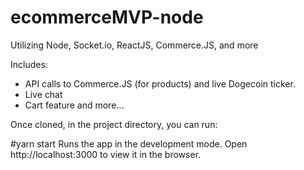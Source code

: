 # ecommerceMVP-node
Utilizing Node, Socket.io, ReactJS, Commerce.JS, and more

Includes:
- API calls to Commerce.JS (for products) and live Dogecoin ticker.
- Live chat
- Cart feature and more...

Once cloned, in the project directory, you can run:

#yarn start
Runs the app in the development mode.
Open http://localhost:3000 to view it in the browser.



